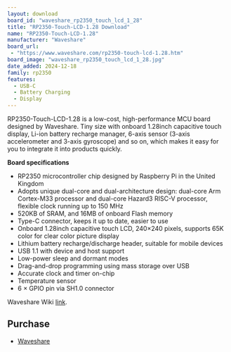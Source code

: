 ```yaml
---
layout: download
board_id: "waveshare_rp2350_touch_lcd_1_28"
title: "RP2350-Touch-LCD-1.28 Download"
name: "RP2350-Touch-LCD-1.28"
manufacturer: "Waveshare"
board_url:
 - "https://www.waveshare.com/rp2350-touch-lcd-1.28.htm"
board_image: "waveshare_rp2350_touch_lcd_1_28.jpg"
date_added: 2024-12-18
family: rp2350
features:
  - USB-C
  - Battery Charging
  - Display
---
```


RP2350-Touch-LCD-1.28 is a low-cost, high-performance MCU board designed by Waveshare. Tiny size with onboard 1.28inch capacitive touch display, Li-ion battery recharge manager, 6-axis sensor (3-axis accelerometer and 3-axis gyroscope) and so on, which makes it easy for you to integrate it into products quickly.

**Board specifications**

- RP2350 microcontroller chip designed by Raspberry Pi in the United Kingdom
- Adopts unique dual-core and dual-architecture design: dual-core Arm Cortex-M33 processor and dual-core Hazard3 RISC-V processor, flexible clock running up to 150 MHz
- 520KB of SRAM, and 16MB of onboard Flash memory
- Type-C connector, keeps it up to date, easier to use
- Onboard 1.28inch capacitive touch LCD, 240×240 pixels, supports 65K color for clear color picture display
- Lithium battery recharge/discharge header, suitable for mobile devices
- USB 1.1 with device and host support
- Low-power sleep and dormant modes
- Drag-and-drop programming using mass storage over USB
- Accurate clock and timer on-chip
- Temperature sensor
- 6 × GPIO pin via SH1.0 connector

Waveshare Wiki [link](http://www.waveshare.com/wiki/RP2350-Touch-LCD-1.28).

## Purchase
* [Waveshare](https://www.waveshare.com/product/raspberry-pi/boards-kits/raspberry-pi-pico-cat/rp2350-touch-lcd-1.28.htm)
